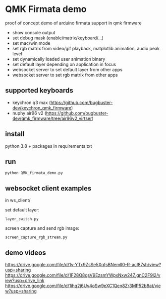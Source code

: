 QMK Firmata demo
================

proof of concept demo of arduino firmata support in qmk firmware

- show console output
- set debug mask (enable/matrix/keyboard/...)
- set mac/win mode
- set rgb matrix from video/gif playback, matplotlib animation, audio peak level
- set dynamically loaded user animation binary
- set default layer depending on application in focus
- websocket server to set default layer from other apps
- websocket server to set rgb matrix from other apps

supported keyboards
-------------------

* keychron q3 max (https://github.com/bugbuster-dev/keychron_qmk_firmware)
* nuphy air96 v2 (https://github.com/bugbuster-dev/qmk_firmware/tree/air96v2_virtser)

install
-------

python 3.8 + packages in requirements.txt

run
---

~~~
python QMK_firmata_demo.py
~~~

websocket client examples
-------------------------

in ws_client/

set default layer:
~~~
layer_switch.py
~~~

screen capture and send rgb image:
~~~
screen_capture_rgb_stream.py
~~~

demo videos
-----------

https://drive.google.com/file/d/1v-YTx9ZsSe5XqfsBNemll0-R-acI87sh/view?usp=sharing
https://drive.google.com/file/d/1F28Q8gsV9EzsmYWpxNxw247_gnC2F9l2/view?usp=drive_link
https://drive.google.com/file/d/1ihq2j6Uv4oSw9eXC1Qen8Zr3MP52b8at/view?usp=sharing


